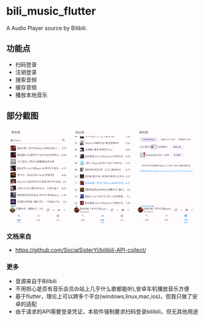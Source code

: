# bili_music_flutter

A Audio Player source by Bilibili.

## 功能点
- 扫码登录
- 注销登录
- 搜索音频
- 缓存音频
- 播放本地音乐


## 部分截图
<div style="display: flex; justify-content: space-around;">
    <img src="https://github.com/huxiaofan1223/bili_music_flutter/blob/master/screenshots/search.jpg" alt="search" style="width: 30%;">
    <img src="https://github.com/huxiaofan1223/bili_music_flutter/blob/master/screenshots/list.jpg" alt="list" style="width: 30%;">
    <img src="https://github.com/huxiaofan1223/bili_music_flutter/blob/master/screenshots/setting.jpg" alt="setting" style="width: 30%;">
</div>

### 文档来自
- https://github.com/SocialSisterYi/bilibili-API-collect/

### 更多

- 音源来自于Bilibili
- 不用担心是否有音乐会员(b站上几乎什么歌都能听),安卓车机播放音乐方便
- 基于flutter，理论上可以跨多个平台(windows,linux,mac,ios)，但我只做了安卓的适配
- 由于请求的API需要登录凭证，本软件强制要求扫码登录bilibili，但无其他用途